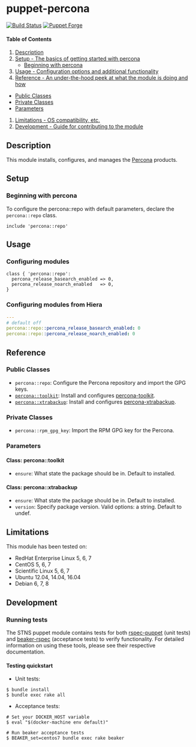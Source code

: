 # puppet-percona

[![Build Status](https://img.shields.io/travis/hfm/puppet-percona/master.svg?style=flat-square)](https://travis-ci.org/hfm/puppet-percona)
[![Puppet Forge](https://img.shields.io/puppetforge/v/hfm/percona.svg?style=flat-square)](https://forge.puppetlabs.com/hfm/percona)

#### Table of Contents

1. [Description](#description)
1. [Setup - The basics of getting started with percona](#setup)
    * [Beginning with percona](#beginning-with-percona)
1. [Usage - Configuration options and additional functionality](#usage)
1. [Reference - An under-the-hood peek at what the module is doing and how](#reference)
  - [Public Classes](#public-classes)
  - [Private Classes](#private-classes)
  - [Parameters](#parameters)
1. [Limitations - OS compatibility, etc.](#limitations)
1. [Development - Guide for contributing to the module](#development)

## Description

This module installs, configures, and manages the [Percona](https://www.percona.com) products.

## Setup

### Beginning with percona

To configure the percona::repo with default parameters, declare the `percona::repo` class.

```puppet
include 'percona::repo'
```

## Usage

### Configuring modules

```puppet
class { 'percona::repo':
  percona_release_basearch_enabled => 0,
  percona_release_noarch_enabled   => 0,
}
```

### Configuring modules from Hiera

```yaml
---
# default off
percona::repo::percona_release_basearch_enabled: 0
percona::repo::percona_release_noarch_enabled: 0
```

## Reference

### Public Classes

- `percona::repo`: Configure the Percona repository and import the GPG keys.
- [`percona::toolkit`](#class-perconatoolkit): Install and configures [percona-toolkit](https://www.percona.com/doc/percona-toolkit).
- [`percona::xtrabackup`](#class-perconaxtrabackup): Install and configures [percona-xtrabackup](https://www.percona.com/doc/percona-xtrabackup).

### Private Classes

- `percona::rpm_gpg_key`: Import the RPM GPG key for the Percona.

### Parameters

#### Class: percona::toolkit

- `ensure`: What state the package should be in. Default to installed.

#### Class: percona::xtrabackup

- `ensure`: What state the package should be in. Default to installed.
-  `version`: Specify package version. Valid options: a string. Default to undef.

## Limitations

This module has been tested on:

- RedHat Enterprise Linux 5, 6, 7
- CentOS 5, 6, 7
- Scientific Linux 5, 6, 7
- Ubuntu 12.04, 14.04, 16.04
- Debian 6, 7, 8

## Development

### Running tests

The STNS puppet module contains tests for both [rspec-puppet](http://rspec-puppet.com/) (unit tests) and [beaker-rspec](https://github.com/puppetlabs/beaker-rspec) (acceptance tests) to verify functionality. For detailed information on using these tools, please see their respective documentation.

#### Testing quickstart

- Unit tests:

```console
$ bundle install
$ bundle exec rake all
```

- Acceptance tests:

```console
# Set your DOCKER_HOST variable
$ eval "$(docker-machine env default)"

# Run beaker acceptance tests
$ BEAKER_set=centos7 bundle exec rake beaker
```
